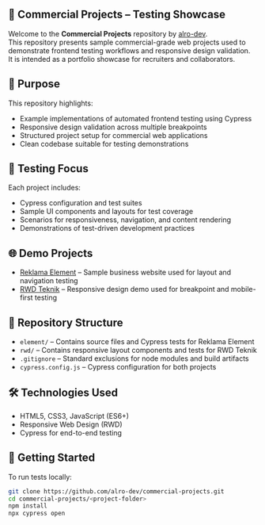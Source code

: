 ## 🧪 Commercial Projects – Testing Showcase

Welcome to the **Commercial Projects** repository by [alro-dev](https://github.com/alro-dev).  
This repository presents sample commercial-grade web projects used to demonstrate frontend testing workflows and responsive design validation.  
It is intended as a portfolio showcase for recruiters and collaborators.

## 🎯 Purpose

This repository highlights:

- Example implementations of automated frontend testing using Cypress
- Responsive design validation across multiple breakpoints
- Structured project setup for commercial web applications
- Clean codebase suitable for testing demonstrations

## 🧪 Testing Focus

Each project includes:

- Cypress configuration and test suites
- Sample UI components and layouts for test coverage
- Scenarios for responsiveness, navigation, and content rendering
- Demonstrations of test-driven development practices

## 🌐 Demo Projects

- [Reklama Element](https://reklama-element.pl/) – Sample business website used for layout and navigation testing
- [RWD Teknik](http://rwd.teknik.pl/) – Responsive design demo used for breakpoint and mobile-first testing

## 📁 Repository Structure

- `element/` – Contains source files and Cypress tests for Reklama Element
- `rwd/` – Contains responsive layout components and tests for RWD Teknik
- `.gitignore` – Standard exclusions for node modules and build artifacts
- `cypress.config.js` – Cypress configuration for both projects

## 🛠 Technologies Used

- HTML5, CSS3, JavaScript (ES6+)
- Responsive Web Design (RWD)
- Cypress for end-to-end testing

## 🚀 Getting Started

To run tests locally:

```bash
git clone https://github.com/alro-dev/commercial-projects.git
cd commercial-projects/<project-folder>
npm install
npx cypress open